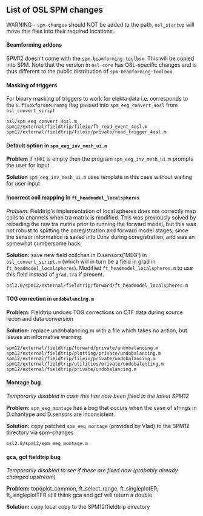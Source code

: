 ## List of OSL SPM changes

WARNING - `spm-changes` should NOT be added to the path, `osl_startup` will move this files into their required locations.

#### Beamforming addons

SPM12 doesn't come with the `spm-beamforming-toolbox`. This will be copied into SPM. Note that the version in `osl-core` has OSL-specific changes and is thus different to the public distribution of `spm-beamforming-toolbox`.

#### Masking of triggers

For binary masking of triggers to work for elekta data
i.e. corresponds to the `S.fixoxfordneuromag` flag passed into `spm_eeg_convert_4osl` from `osl_convert_script`

	osl/spm_eeg_convert_4osl.m
	spm12/external/fieldtrip/fileio/ft_read_event_4osl.m
	spm12/external/fieldtrip/fileio/private/read_trigger_4osl.m

#### Default option in `spm_eeg_inv_mesh_ui.m`

**Problem** If `sMRI` is empty then the program `spm_eeg_inv_mesh_ui.m` prompts the user for input

**Solution** `spm_eeg_inv_mesh_ui.m` uses template in this case without waiting for user input

#### Incorrect coil mapping in `ft_headmodel_localspheres`

*Problem*: Fieldtrip's implementation of local spheres does not correctly map coils to channels when tra matrix is modified. This was previously solved by reloading the raw tra matrix prior to running the forward model, but this was not robust to splitting the coregistration and forward model stages, since the sensor information is saved into D.inv during coregistration, and was an somewhat cumbersome hack.

**Solution:** save new field coilchan in D.sensors('MEG') in `osl_convert_script.m` (which will in turn be a field in grad in `ft_headmodel_localspheres`). Modified `ft_headmodel_localspheres.m` to use this field instead of `grad.tra` if present.

	osl2.0/spm12/external/fieldtrip/forward/ft_headmodel_localspheres.m

####  TOG correction in `undobalancing.m`

**Problem:** Fieldtrip undoes TOG corrections on CTF data during source recon and data conversion

**Solution:** replace undobalancing.m with a file which takes no action, but issues an informative warning. 

	spm12/external/fieldtrip/forward/private/undobalancing.m
	spm12/external/fieldtrip/plotting/private/undobalancing.m
	spm12/external/fieldtrip/fileio/private/undobalancing.m
	spm12/external/fieldtrip/utilities/private/undobalancing.m
	spm12/external/fieldtrip/private/undobalancing.m

#### Montage bug

_Temporarily disabled in case this has now been fixed in the latest SPM12_

**Problem:** `spm_eeg_montage` has a bug that occurs when the case of strings in D.chantype and D.sensors are inconsistent.

**Solution:** copy patched `spm_eeg_montage` (provided by Vlad) to the SPM12 directory via spm-changes

	osl2.0/spm12/spm_eeg_montage.m

#### gca, gcf fieldtrip bug

_Temporarily disabled to see if these are fixed now (probably already changed upstream)_

**Problem:** topoplot_common, ft_select_range, ft_singleplotER, ft_singleplotTFR still thiink gca and gcf will return a double

**Solution:** copy local copy to the SPM12/fieldtrip directory

